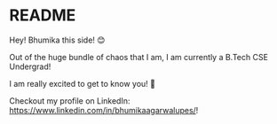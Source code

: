 # README
Hey! Bhumika this side! 😊

Out of the huge bundle of chaos that I am, I am currently a B.Tech CSE Undergrad!

I am really excited to get to know you! 🤗

Checkout my profile on LinkedIn: https://www.linkedin.com/in/bhumikaagarwalupes/!
